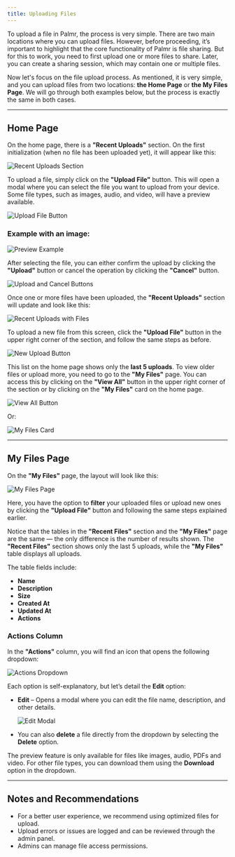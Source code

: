 ```yaml
---
title: Uploading Files
---
```


To upload a file in Palmr, the process is very simple. There are two main locations where you can upload files. 
However, before proceeding, it’s important to highlight that the core functionality of Palmr is file sharing. 
But for this to work, you need to first upload one or more files to share. Later, you can create a sharing session, 
which may contain one or multiple files.

Now let's focus on the file upload process. As mentioned, it is very simple, and you can upload files from two locations: 
**the Home Page** or **the My Files Page**. We will go through both examples below, but the process is exactly the same in both cases.

---

## Home Page

On the home page, there is a **"Recent Uploads"** section. On the first initialization (when no file has been uploaded yet), 
it will appear like this:

![Recent Uploads Section](/public/main/upload/recent-uploads.png)

To upload a file, simply click on the **"Upload File"** button. This will open a modal where you can select the file you want 
to upload from your device. Some file types, such as images, audio, and video, will have a preview available.

![Upload File Button](/public/main/upload/upload-file-button.png)

### Example with an image:
![Preview Example](/public/main/upload/preview-example.png)

After selecting the file, you can either confirm the upload by clicking the **"Upload"** button or cancel the operation by clicking the **"Cancel"** button.

![Upload and Cancel Buttons](/public/main/upload/upload-cancel-buttons.png)

Once one or more files have been uploaded, the **"Recent Uploads"** section will update and look like this:

![Recent Uploads with Files](/public/main/upload/recent-uploads-filled.png)

To upload a new file from this screen, click the **"Upload File"** button in the upper right corner of the section, and follow the same steps as before.

![New Upload Button](/public/main/upload/new-upload-button.png)

This list on the home page shows only the **last 5 uploads**. To view older files or upload more, you need to go to the **"My Files"** page. 
You can access this by clicking on the **"View All"** button in the upper right corner of the section or by clicking on the **"My Files"** card on the home page.

![View All Button](/public/main/upload/view-all-button.png)

Or:

![My Files Card](/public/main/files/my-files-card.png)

---

## My Files Page

On the **"My Files"** page, the layout will look like this:

![My Files Page](/public/main/upload/my-files-page.png)

Here, you have the option to **filter** your uploaded files or upload new ones by clicking the **"Upload File"** button and following the same steps explained earlier.

Notice that the tables in the **"Recent Files"** section and the **"My Files"** page are the same — the only difference is the number of results shown. 
The **"Recent Files"** section shows only the last 5 uploads, while the **"My Files"** table displays all uploads.

The table fields include:
- **Name**
- **Description**
- **Size**
- **Created At**
- **Updated At**
- **Actions**

### Actions Column
In the **"Actions"** column, you will find an icon that opens the following dropdown:

![Actions Dropdown](/public/main/upload/actions-dropdown.png)

Each option is self-explanatory, but let’s detail the **Edit** option:

- **Edit** – Opens a modal where you can edit the file name, description, and other details.

  ![Edit Modal](/public/main/upload/edit-modal.png)

- You can also **delete** a file directly from the dropdown by selecting the **Delete** option.

The preview feature is only available for files like images, audio, PDFs and video. For other file types, 
you can download them using the **Download** option in the dropdown.

---

## Notes and Recommendations

- For a better user experience, we recommend using optimized files for upload.  
- Upload errors or issues are logged and can be reviewed through the admin panel.  
- Admins can manage file access permissions.  
